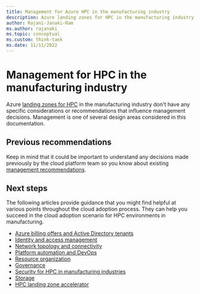 ```yaml
---
title: Management for Azure HPC in the manufacturing industry 
description: Azure landing zones for HPC in the manufacturing industry don't have any specific considerations or recommendations that affect management decisions.
author: Rajani-Janaki-Ram
ms.author: rajanaki
ms.topic: conceptual
ms.custom: think-tank
ms.date: 11/11/2022
---
```


# Management for HPC in the manufacturing industry

Azure [landing zones for HPC](../ready.md) in the manufacturing industry don't have any specific considerations or recommendations that influence management decisions. Management is one of several design areas considered in this documentation.

## Previous recommendations 

Keep in mind that it could be important to understand any decisions made previously by the cloud platform team so you know about existing [management recommendations](../../../ready/landing-zone/design-area/management.md).

## Next steps

The following articles provide guidance that you might find helpful at various points throughout the cloud adoption process. They can help you succeed in the cloud adoption scenario for HPC environments in manufacturing.

- [Azure billing offers and Active Directory tenants](./azure-billing-active-directory-tenant.md)
- [Identity and access management](./identity-access-management.md)
- [Network topology and connectivity](./network-topology-connectivity.md)
- [Platform automation and DevOps](./platform-automation-devops.md)
- [Resource organization](./resource-organization.md)
- [Governance](./security-governance-compliance.md)
- [Security for HPC in manufacturing industries](./security.md)
- [Storage](./storage.md)
- [HPC landing zone accelerator](../azure-hpc-landing-zone-accelerator.md)
